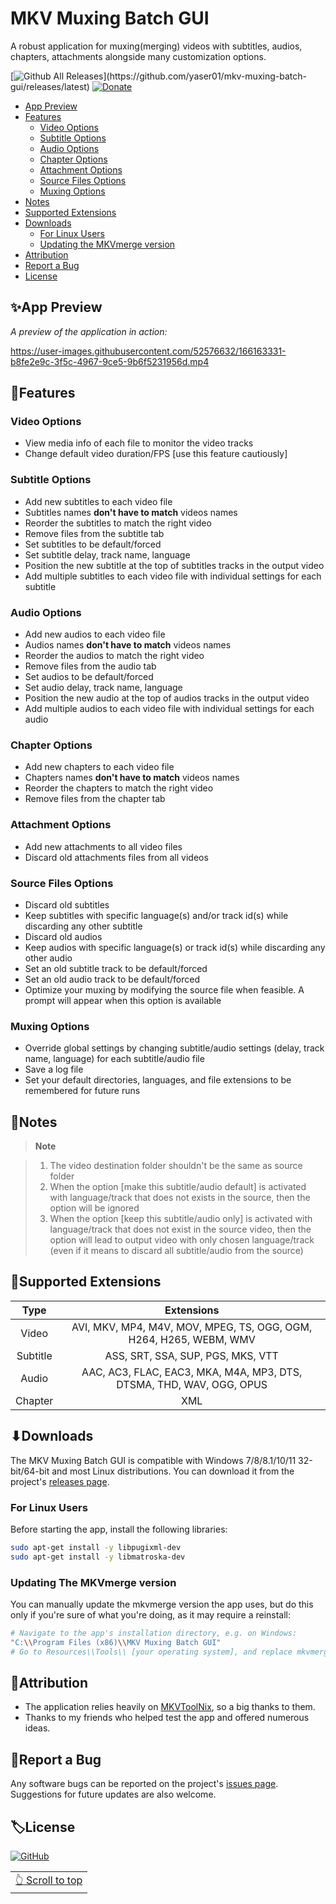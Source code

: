 # MKV Muxing Batch GUI

A robust application for muxing(merging) videos with subtitles, audios, chapters, attachments alongside many customization options.

[![Github All Releases](https://img.shields.io/github/downloads/yaser01/mkv-muxing-batch-gui/total.svg?color=4DC71F&label=Downloads&logo=github")](https://github.com/yaser01/mkv-muxing-batch-gui/releases/latest)
[![Donate](https://img.shields.io/badge/Donate-Buy_Me_A_Coffe-blueviolet.svg)](https://www.buymeacoffee.com/yaser01)

- [App Preview](#app-preview)
- [Features](#features)
    - [Video Options](#video-options)
    - [Subtitle Options](#subtitle-options)
    - [Audio Options](#audio-options)
    - [Chapter Options](#chapter-options)
    - [Attachment Options](#attachment-options)
    - [Source Files Options](#source-files-options)
    - [Muxing Options](#muxing-options)
- [Notes](#notes)
- [Supported Extensions](#supported-extensions)
- [Downloads](#downloads)
    - [For Linux Users](#for-linux-users)
    - [Updating the MKVmerge version](#updating-the-mkvmerge-version)
- [Attribution](#attribution)
- [Report a Bug](#report-a-bug)
- [License](#license)

## ✨App Preview
_A preview of the application in action:_

https://user-images.githubusercontent.com/52576632/166163331-b8fe2e9c-3f5c-4967-9ce5-9b6f5231956d.mp4

## 📖Features

### Video Options
- View media info of each file to monitor the video tracks
- Change default video duration/FPS [use this feature cautiously]

### Subtitle Options
- Add new subtitles to each video file
- Subtitles names **don't have to match** videos names
- Reorder the subtitles to match the right video
- Remove files from the subtitle tab
- Set subtitles to be default/forced
- Set subtitle delay, track name, language
- Position the new subtitle at the top of subtitles tracks in the output video
- Add multiple subtitles to each video file with individual settings for each subtitle

### Audio Options
- Add new audios to each video file
- Audios names **don't have to match** videos names
- Reorder the audios to match the right video
- Remove files from the audio tab
- Set audios to be default/forced
- Set audio delay, track name, language
- Position the new audio at the top of audios tracks in the output video
- Add multiple audios to each video file with individual settings for each audio

### Chapter Options
- Add new chapters to each video file
- Chapters names **don't have to match** videos names
- Reorder the chapters to match the right video
- Remove files from the chapter tab

### Attachment Options
- Add new attachments to all video files
- Discard old attachments files from all videos

### Source Files Options
- Discard old subtitles
- Keep subtitles with specific language(s) and/or track id(s) while discarding any other subtitle
- Discard old audios
- Keep audios with specific language(s) or track id(s) while discarding any other audio
- Set an old subtitle track to be default/forced
- Set an old audio track to be default/forced
- Optimize your muxing by modifying the source file when feasible. A prompt will appear when this option is available

### Muxing Options
- Override global settings by changing subtitle/audio settings (delay, track name, language) for each subtitle/audio file
- Save a log file
- Set your default directories, languages, and file extensions to be remembered for future runs

## 📝Notes
>**Note**

>1. The video destination folder shouldn't be the same as source folder
>1. When the option [make this subtitle/audio default] is activated with language/track that does not exists in the source, then the option will be ignored
>1. When the option [keep this subtitle/audio only] is activated with language/track that does not exist in the source video, then the option will lead to output video with only chosen language/track (even if it means to discard all subtitle/audio from the source)

## 📁Supported Extensions
|     Type    |                                        Extensions                                       |
|:-----------:|:---------------------------------------------------------------------------------------:|
|   Video     | AVI, MKV, MP4, M4V, MOV, MPEG, TS, OGG, OGM, H264, H265, WEBM, WMV                       |
|  Subtitle   | ASS, SRT, SSA, SUP, PGS, MKS, VTT                                                       |
|   Audio     | AAC, AC3, FLAC, EAC3, MKA, M4A, MP3, DTS, DTSMA, THD, WAV, OGG, OPUS                      |
|   Chapter   | XML                                                                                     |

## ⬇Downloads

The MKV Muxing Batch GUI is compatible with Windows 7/8/8.1/10/11 32-bit/64-bit and most Linux distributions. 
You can download it from the project's [releases&nbsp;page](https://github.com/yaser01/mkv-muxing-batch-gui/releases).

### For Linux Users
Before starting the app, install the following libraries:
```bash
sudo apt-get install -y libpugixml-dev
sudo apt-get install -y libmatroska-dev
```

### Updating The MKVmerge version
You can manually update the mkvmerge version the app uses, but do this only if you're sure of what you're doing, as it may require a reinstall:
```bash
# Navigate to the app's installation directory, e.g. on Windows:
"C:\\Program Files (x86)\\MKV Muxing Batch GUI"
# Go to Resources\\Tools\\ [your operating system], and replace mkvmerge.exe and mkvpropedit.exe with the newer version you have
```

## 🙏Attribution
- The application relies heavily on [MKVToolNix](https://gitlab.com/mbunkus/mkvtoolnix), so a big thanks to them.
- Thanks to my friends who helped test the app and offered numerous ideas.

## 🦟Report a Bug
Any software bugs can be reported on the project's [issues page](https://github.com/yaser01/mkv-muxing-batch-gui/issues). Suggestions for future updates are also welcome.

## 🏷License

[![GitHub](https://img.shields.io/github/license/yaser01/mkv-muxing-batch-gui?style=for-the-badge)](https://github.com/yaser01/mkv-muxing-batch-gui/blob/main/LICENSE)

<div align="right">
<table><td>
<a href="#start-of-content">👆 Scroll to top</a>
</td></table>
</div>
